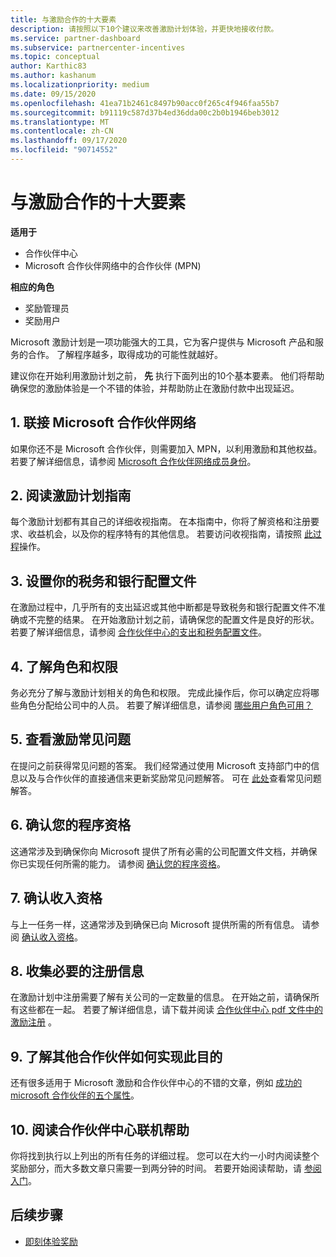 ```yaml
---
title: 与激励合作的十大要素
description: 请按照以下10个建议来改善激励计划体验，并更快地接收付款。
ms.service: partner-dashboard
ms.subservice: partnercenter-incentives
ms.topic: conceptual
author: Karthic83
ms.author: kashanum
ms.localizationpriority: medium
ms.date: 09/15/2020
ms.openlocfilehash: 41ea71b2461c8497b90acc0f265c4f946faa55b7
ms.sourcegitcommit: b91119c587d37b4ed36dda00c2b0b1946beb3012
ms.translationtype: MT
ms.contentlocale: zh-CN
ms.lasthandoff: 09/17/2020
ms.locfileid: "90714552"
---
```

# <a name="the-10-essentials-for-working-with-incentives"></a>与激励合作的十大要素

**适用于**

- 合作伙伴中心
- Microsoft 合作伙伴网络中的合作伙伴 (MPN) 

**相应的角色**

- 奖励管理员
- 奖励用户

Microsoft 激励计划是一项功能强大的工具，它为客户提供与 Microsoft 产品和服务的合作。 了解程序越多，取得成功的可能性就越好。

建议你在开始利用激励计划之前， **先** 执行下面列出的10个基本要素。 他们将帮助确保您的激励体验是一个不错的体验，并帮助防止在激励付款中出现延迟。

## <a name="1-join-the-microsoft-partner-network"></a>1. 联接 Microsoft 合作伙伴网络

如果你还不是 Microsoft 合作伙伴，则需要加入 MPN，以利用激励和其他权益。 若要了解详细信息，请参阅 [Microsoft 合作伙伴网络成员身份](https://partner.microsoft.com/membership)。

## <a name="2-read-your-incentives-program-guide"></a>2. 阅读激励计划指南

每个激励计划都有其自己的详细收视指南。 在本指南中，你将了解资格和注册要求、收益机会，以及你的程序特有的其他信息。 若要访问收视指南，请按照 [此过程](incentives-determined-your-program-eligibility.md#determining-your-program-eligibility)操作。

## <a name="3-set-up-your-tax-and-banking-profile"></a>3. 设置你的税务和银行配置文件

在激励过程中，几乎所有的支出延迟或其他中断都是导致税务和银行配置文件不准确或不完整的结果。 在开始激励计划之前，请确保您的配置文件是良好的形状。 若要了解详细信息，请参阅 [合作伙伴中心的支出和税务配置文件](incentives-create-and-manage-your-payout-and-tax-profiles.md)。

## <a name="4-learn-about-roles-and-permissions"></a>4. 了解角色和权限

务必充分了解与激励计划相关的角色和权限。 完成此操作后，你可以确定应将哪些角色分配给公司中的人员。 若要了解详细信息，请参阅 [哪些用户角色可用？](incentives-faq.md#what-user-roles-are-available)

## <a name="5-review-the-incentives-faq"></a>5. 查看激励常见问题

在提问之前获得常见问题的答案。 我们经常通过使用 Microsoft 支持部门中的信息以及与合作伙伴的直接通信来更新奖励常见问题解答。 可在 [此处](incentives-faq.md)查看常见问题解答。

## <a name="6-confirm-your-program-eligibility"></a>6. 确认您的程序资格

这通常涉及到确保你向 Microsoft 提供了所有必需的公司配置文件文档，并确保你已实现任何所需的能力。 请参阅 [确认您的程序资格](incentives-determined-your-program-eligibility.md)。

## <a name="7-confirm-your-earnings-eligibility"></a>7. 确认收入资格

与上一任务一样，这通常涉及到确保已向 Microsoft 提供所需的所有信息。 请参阅 [确认收入资格](incentives-confirm-your-earnings-eligibility.md)。

## <a name="8-gather-the-necessary-enrollment-information"></a>8. 收集必要的注册信息

在激励计划中注册需要了解有关公司的一定数量的信息。 在开始之前，请确保所有这些都在一起。 若要了解详细信息，请下载并阅读 [合作伙伴中心 pdf 文件中的激励注册](https://assetsprod.microsoft.com/partner-center-incentives-enrollment.pdf) 。

## <a name="9-learn-how-other-partners-do-it"></a>9. 了解其他合作伙伴如何实现此目的

还有很多适用于 Microsoft 激励和合作伙伴中心的不错的文章，例如 [成功的 microsoft 合作伙伴的五个属性](https://www.microsoft.com/en-us/us-partner-blog/2019/08/29/the-five-attributes-of-successful-microsoft-partners/)。

## <a name="10-read-the-partner-center-online-help"></a>10. 阅读合作伙伴中心联机帮助

你将找到执行以上列出的所有任务的详细过程。 您可以在大约一小时内阅读整个奖励部分，而大多数文章只需要一到两分钟的时间。 若要开始阅读帮助，请 [参阅入门](incentives-get-started-intro.md)。

## <a name="next-steps"></a>后续步骤

- [即刻体验奖励](incentives-get-started-intro.md)

